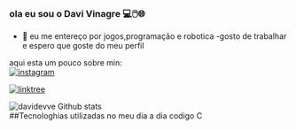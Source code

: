### ola eu sou o Davi Vinagre 💻🖱️🌐
- 👀 eu me entereço por jogos,programação e robotica
-gosto de trabalhar e espero que goste do meu perfil
  
aqui esta um pouco sobre min:
<br/>[![instagram](https://img.shields.io/badge/Instagram-E4405F?style=for-the-badge&logo=instagram&logoColor=white)](https://www.instagram.com/davi_vinagre_d/)

[![linktree](https://img.shields.io/badge/linktree-39E09B?style=for-the-badge&logo=linktree&logoColor=white)](https://linktr.ee/Davi_Vinagre_Dias)

![davidevve Github stats](https://github-readme-stats.vercel.app/api?username=davidevve&theme=blue-green)
<br/>##Tecnologhias utilizadas no meu dia a dia codigo C
